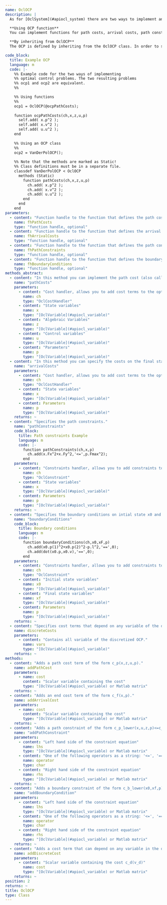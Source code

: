 ```yaml
--- 
name: OclOCP
description: |
  As for [OclSystem](#apiocl_system) there are two ways to implement an optimal control problem (OCP): The functional and the object oriented approach. If you do not implemented some of the functions or methods they default to zero cost for the cost functions or an empty constraints array for path constraints and boundary conditions.

  **Using OCP function**
  You can implement functions for path costs, arrival costs, path constraints, boundary conditions. Pass function handles/pointers to these function to the constructor of OclOCP to create an optimal control problem. For information about the signature of these functions look at the definitions of the abstract methods.

  **By inheriting from OclOCP**
  The OCP is defined by inheriting from the OclOCP class. In order to specify cost functions and boundary conditions you have to implement the corresponding methods. 

code_block:
  title: Example OCP
  language: m
  code: |-
    %% Example code for the two ways of implementing
    %% optimal control problems. The two resulting problems
    %% ocp1 and ocp2 are equivalent.
    %%

    %% Using functions
    %%
    ocp1 = OclOCP(@ocpPathCosts);
    
    function ocpPathCosts(ch,x,z,u,p)
      self.add( x.p^2 );
      self.add( x.v^2 );
      self.add( u.u^2 );
    end
    
    %% Using an OCP class
    %%
    ocp2 = VanDerPolOCP();
    
    %% Note that the methods are marked as Static!
    %% Class definitions must be in a separate file.
    classdef VanDerPolOCP < OclOCP
      methods (Static)
        function pathCosts(ch,x,z,u,p)
          ch.add( x.p^2 );
          ch.add( x.v^2 );
          ch.add( u.u^2 );
        end
      end
    end
parameters: 
  - content: "Function handle to the function that defines the path costs. The signature of the corresponding function can be seen in the abstract methods definition."
    name: fhPathCosts
    type: "function handle, optional"
  - content: "Function handle to the function that defines the arrival costs. The signature of the corresponding function can be seen in the abstract methods definition."
    name: fhArrivalCosts
    type: "function handle, optional"
  - content: "Function handle to the function that defines the path constraints. The signature of the corresponding function can be seen in the abstract methods definition."
    name: fhPathConstraints
    type: "function handle, optional"
  - content: "Function handle to the function that defines the boundary conditions. The signature of the corresponding function can be seen in the abstract methods definition."
    name: fhBoundaryConditions
    type: "function handle, optional"
methods_abstract: 
  - content: "In this method you can implement the path cost (also called Lagrange cost or intermediate cost) function."
    name: "pathCosts"
    parameters: 
      - content: "Cost handler, allows you to add cost terms to the optimal control problem using the add method."
        name: ch
        type: "OclCostHandler"
      - content: "State variables"
        name: x
        type: "[OclVariable](#apiocl_variable)"
      - content: "Algebraic Variables"
        name: z
        type: "[OclVariable](#apiocl_variable)"
      - content: "Control variables"
        name: u
        type: "[OclVariable](#apiocl_variable)"
      - content: "Parameters"
        name: p
        type: "[OclVariable](#apiocl_variable)"
  - content: "In this method you can specify the costs on the final state (also called Mayer terms)."
    name: "arrivalCosts"
    parameters: 
      - content: "Cost handler, allows you to add cost terms to the optimal control problem using the add method."
        name: ch
        type: "OclCostHandler"
      - content: "State variables"
        name: x
        type: "[OclVariable](#apiocl_variable)"
      - content: Parameters
        name: p
        type: "[OclVariable](#apiocl_variable)"
    returns: ~
  - content: "Specifies the path constraints."
    name: "pathConstraints"
    code_block:
      title: Path constraints Example
      language: m
      code: |-
        function pathConstraints(ch,x,p)
          ch.add(x.Fx^2+x.Fy^2,'<=',p.Fmax^2);
        end
    parameters: 
      - content: "Constraints handler, allows you to add constraints to the optimal control problem using the add method."
        name: ch
        type: "OclConstraint"
      - content: "State variables"
        name: x
        type: "[OclVariable](#apiocl_variable)"
      - content: Parameters
        name: p
        type: "[OclVariable](#apiocl_variable)"
    returns: ~
  - content: "Specifies the boundary conditions on intial state x0 and final state xf."
    name: "boundaryConditions"
    code_block:
      title: Boundary conditions
      language: m
      code: |-
        function boundaryConditions(ch,x0,xF,p)
          ch.add(x0.p(1)^2+x0.p(2)^2-p.l^2,'==',0);
          ch.add(dot(x0.p,x0.v),'==',0);
        end
    parameters: 
      - content: "Constraints handler, allows you to add constraints to the optimal control problem using the add method."
        name: ch
        type: "OclConstraint"
      - content: "Initial state variables"
        name: x0
        type: "[OclVariable](#apiocl_variable)"
      - content: "Final state variables"
        name: xf
        type: "[OclVariable](#apiocl_variable)"
      - content: Parameters
        name: p
        type: "[OclVariable](#apiocl_variable)"
    returns: ~
  - content: "Specifies cost terms that depend on any variable of the discretized problem which is a non-linear program (NLP)."
    name: discreteCosts
    parameters: 
      - content: "Contains all variable of the discretized OCP."
        name: vars
        type: "[OclVariable](#apiocl_variable)"
    returns: ~
methods: 
  - content: "Adds a path cost term of the form c_p(x,z,u,p)."
    name: addPathCost
    parameters: 
      - name: cost
        content: "Scalar variable containing the cost"
        type: "[OclVariable](#apiocl_variable) or Matlab matrix"
    returns: ~
  - content: "Adds an end cost term of the form c_f(x,p)."
    name: addArrivalCost
    parameters: 
      - name: cost
        content: "Scalar variable containing the cost"
        type: "[OclVariable](#apiocl_variable) or Matlab matrix"
    returns: ~
  - content: "Adds a path constraint of the form c_p_lower(x,u,z,p)<=c_p(x,u,z,p)<=c_p_upper(x,u,z,p) to the optimal control problem."
    name: "addPathConstraint"
    parameters: 
      - content: "Left hand side of the constraint equation"
        name: lhs
        type: "[OclVariable](#apiocl_variable) or Matlab matrix"
      - content: "One of the following operators as a string: '<=', '==', '>='"
        name: operator
        type: char
      - content: "Right hand side of the constraint equation"
        name: rhs
        type: "[OclVariable](#apiocl_variable) or Matlab matrix"
    returns: ~
  - content: "Adds a boundary constraint of the form c_b_lower(x0,xf,p)<=c_b(x0,xf,p)<=c_b_upper(x0,xf,p) that can depend on the initial and final states to the optimal control problem."
    name: "addBoundaryCondition"
    parameters: 
      - content: "Left hand side of the constraint equation"
        name: lhs
        type: "[OclVariable](#apiocl_variable) or Matlab matrix"
      - content: "One of the following operators as a string: '<=', '==', '>='"
        name: operator
        type: char
      - content: "Right hand side of the constraint equation"
        name: rhs
        type: "[OclVariable](#apiocl_variable) or Matlab matrix"
    returns: ~
  - content: "Adds a cost term that can depend on any variable in the discretized optimal control problem."
    name: addDiscreteCost
    parameters: 
      - content: "Scalar variable containing the cost c_d(v_d)"
        name: cost
        type: "[OclVariable](#apiocl_variable) or Matlab matrix"
    returns: ~
position: 2
returns: ~
title: OclOCP
type: Class
---
```

